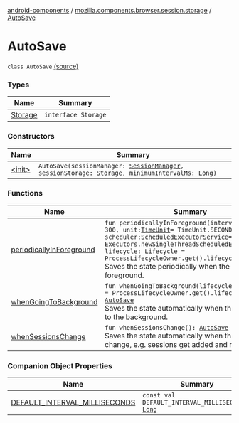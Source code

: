 [android-components](../../index.md) / [mozilla.components.browser.session.storage](../index.md) / [AutoSave](./index.md)

# AutoSave

`class AutoSave` [(source)](https://github.com/mozilla-mobile/android-components/blob/master/components/browser/session/src/main/java/mozilla/components/browser/session/storage/AutoSave.kt#L27)

### Types

| Name | Summary |
|---|---|
| [Storage](-storage/index.md) | `interface Storage` |

### Constructors

| Name | Summary |
|---|---|
| [&lt;init&gt;](-init-.md) | `AutoSave(sessionManager: `[`SessionManager`](../../mozilla.components.browser.session/-session-manager/index.md)`, sessionStorage: `[`Storage`](-storage/index.md)`, minimumIntervalMs: `[`Long`](https://kotlinlang.org/api/latest/jvm/stdlib/kotlin/-long/index.html)`)` |

### Functions

| Name | Summary |
|---|---|
| [periodicallyInForeground](periodically-in-foreground.md) | `fun periodicallyInForeground(interval: `[`Long`](https://kotlinlang.org/api/latest/jvm/stdlib/kotlin/-long/index.html)` = 300, unit: `[`TimeUnit`](https://developer.android.com/reference/java/util/concurrent/TimeUnit.html)` = TimeUnit.SECONDS, scheduler: `[`ScheduledExecutorService`](https://developer.android.com/reference/java/util/concurrent/ScheduledExecutorService.html)` = Executors.newSingleThreadScheduledExecutor(), lifecycle: Lifecycle = ProcessLifecycleOwner.get().lifecycle): `[`AutoSave`](./index.md)<br>Saves the state periodically when the app is in the foreground. |
| [whenGoingToBackground](when-going-to-background.md) | `fun whenGoingToBackground(lifecycle: Lifecycle = ProcessLifecycleOwner.get().lifecycle): `[`AutoSave`](./index.md)<br>Saves the state automatically when the app goes to the background. |
| [whenSessionsChange](when-sessions-change.md) | `fun whenSessionsChange(): `[`AutoSave`](./index.md)<br>Saves the state automatically when the sessions change, e.g. sessions get added and removed. |

### Companion Object Properties

| Name | Summary |
|---|---|
| [DEFAULT_INTERVAL_MILLISECONDS](-d-e-f-a-u-l-t_-i-n-t-e-r-v-a-l_-m-i-l-l-i-s-e-c-o-n-d-s.md) | `const val DEFAULT_INTERVAL_MILLISECONDS: `[`Long`](https://kotlinlang.org/api/latest/jvm/stdlib/kotlin/-long/index.html) |
